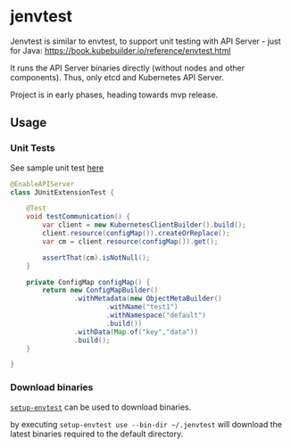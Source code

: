 # jenvtest

Jenvtest is similar to envtest, to support unit testing with API Server - just for Java:
https://book.kubebuilder.io/reference/envtest.html

It runs the API Server binaries directly (without nodes and other components). Thus, only etcd and Kubernetes API Server.

Project is in early phases, heading towards mvp release.

## Usage 

### Unit Tests

See sample unit test [here](https://github.com/csviri/jenvtest/blob/e22ecef78b916f43e35832e1154da90361db2802/src/test/java/com/csviri/kubeapi/JUnitExtensionTest.java)

```java
@EnableAPIServer
class JUnitExtensionTest {

    @Test
    void testCommunication() {
        var client = new KubernetesClientBuilder().build();
        client.resource(configMap()).createOrReplace();
        var cm = client.resource(configMap()).get();

        assertThat(cm).isNotNull();
    }

    private ConfigMap configMap() {
        return new ConfigMapBuilder()
                .withMetadata(new ObjectMetaBuilder()
                        .withName("test1")
                        .withNamespace("default")
                        .build())
                .withData(Map.of("key","data"))
                .build();
    }

}
```

### Download binaries

[`setup-envtest`](https://pkg.go.dev/sigs.k8s.io/controller-runtime/tools/setup-envtest#section-readme) can be used
to download binaries.

by executing `setup-envtest use --bin-dir ~/.jenvtest` will download the latest binaries required to the default 
directory.
